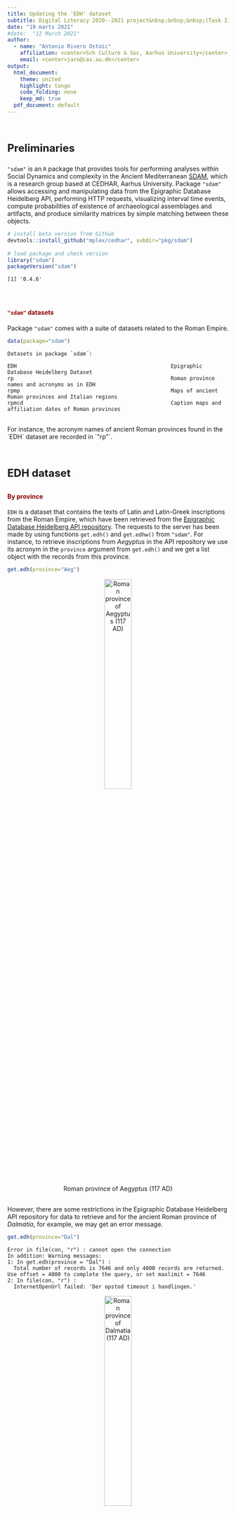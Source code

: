 ```yaml
---
title: Updating the 'EDH' dataset
subtitle: Digital Literacy 2020--2021 project&nbsp;&nbsp;&nbsp;(Task 2)
date: "19 marts 2021"
#date:  "12 March 2021" 
author: 
  - name: "Antonio Rivero Ostoic"
    affiliation: <center>Sch Culture & Soc, Aarhus University</center>
    email: <center>jaro@cas.au.dk</center>
output:
  html_document:
    theme: united
    highlight: tango
    code_folding: none
    keep_md: true
  pdf_document: default
---
```


<style type="text/css">
h1, h4 {
  color: DarkRed;
}
h1.title {
  font-size: 24pt;
  text-align: center;
}
h3.subtitle {
  font-size: 12pt;
  text-align: center;
  padding-bottom: 40px;
}
h2 {
  font-size: 22pt;
}
h3 {
  font-size: 18pt;
}
h4.author, h4.date {
  text-align: center;
}

p.output {
background-color: #FFFFFF;
padding: 10px;
border: 1px solid #C0C0C0;
margin-left: 0px;
border-radius: 5px;
font-family: monospace;
font-size: 11pt;
font-weight:bold;
}

div.see {
background-color: #99FFFF;
padding: 0px;
padding-left: 20px;
border: 1px solid #FFFFCC;
margin: 60px;
margin-right: 240px;
border-radius: 5px;
}

</style>










<div style="margin-bottom:60px;"> </div>


### Preliminaries
`"sdam"` is an `R` package that provides tools for performing analyses within Social Dynamics and complexity in the
Ancient Mediterranean [SDAM](https://sdam-au.github.io/sdam-au/), which is a research group based at CEDHAR, Aarhus University. 
Package `"sdam"` allows accessing and manipulating data from the Epigraphic Database Heidelberg API, performing HTTP requests, 
visualizing interval time events, compute probabilities of existence of archaeological assemblages and artifacts, and 
produce similarity matrices by simple matching between these objects. 



```r
# install beta version from Github
devtools::install_github("mplex/cedhar", subdir="pkg/sdam")
```

<div style="margin-bottom:15px;"> </div>



```r
# load package and check version
library("sdam")
packageVersion("sdam")
```

```
[1] '0.4.6'
```


<div style="margin-bottom:60px;"> </div>



#### `"sdam"` datasets
Package `"sdam"` comes with a suite of datasets related to the Roman Empire.


```r
data(package="sdam")
```
```
Datasets in package `sdam´:

EDH                                                 Epigraphic Database Heidelberg Dataset
rp                                                  Roman province names and acronyms as in EDH
rpmp                                                Maps of ancient Roman provinces and Italian regions
rpmcd                                               Caption maps and affiliation dates of Roman provinces
```
<div style="margin-bottom:30px;"> </div>
For instance, the acronym names of ancient Roman provinces found in the `EDH` dataset are recorded in `"rp"`. 


<div style="margin-bottom:60px;"> </div>


### EDH dataset

<div style="margin-bottom:30px;"> </div>

#### By province
`EDH` is a dataset that contains the texts of Latin and Latin-Greek inscriptions from the Roman Empire, which have 
been retrieved from the [Epigraphic Database Heidelberg API repository](https://edh-www.adw.uni-heidelberg.de/data/api). 
The requests to the server has been made by using functions `get.edh()` and `get.edhw()` from `"sdam"`. 
For instance, to retrieve inscriptions from *Aegyptus* in the API repository we use its acronym in the `province` 
argument from `get.edh()` and we get a list object with the records from this province. 


```r
get.edh(province="Aeg")
```

<div class="figure" style="text-align: center">
<img src="UpdateEDH_files/figure-html/unnamed-chunk-2-1.png" alt="Roman province of Aegyptus (117 AD)" width="35%" />
<p class="caption">Roman province of Aegyptus (117 AD)</p>
</div>


<div style="margin-bottom:30px;"> </div>


However, there are some restrictions in the Epigraphic Database Heidelberg API repository for data to retrieve and 
for the ancient Roman province of *Dalmatia*, for example, we may get an error message.



```r
get.edh(province="Dal")
```
```
Error in file(con, "r") : cannot open the connection
In addition: Warning messages:
1: In get.edh(province = "Dal") :
  Total number of records is 7646 and only 4000 records are returned.
Use offset = 4000 to complete the query, or set maxlimit = 7646
2: In file(con, "r") :
  InternetOpenUrl failed: 'Der opstod timeout i handlingen.'
```

<div class="figure" style="text-align: center">
<img src="UpdateEDH_files/figure-html/unnamed-chunk-3-1.png" alt="Roman province of Dalmatia (117 AD)" width="35%" />
<p class="caption">Roman province of Dalmatia (117 AD)</p>
</div>


<div style="margin-bottom:30px;"> </div>


To avoid a timeout from the server side  and obtain the 7646 records for this province, we may need to split the query 
into two parts, one that ends in 4000 and the other one that starts from this number.


```r
get.edh(province="Dal", maxlimit=4000)
get.edh(province="Dal", offset=4000)
```

<div style="margin-bottom:30px;"> </div>

#### EDH by HD number
Another option is retrieving the records by their Heidelberg Database `id` rather than by province. 
In the following example, we use the wrapper function `get.edhw()` to obtain the first 4000 records from the 
entire database.


```r
get.edhw(hd_nr=1:4000)
```

<div style="margin-bottom:30px;"> </div>

The `EDH` dataset in `"sdam"` has been built **until 10-11-2020** in this way.



<div style="margin-bottom:30px;"> </div>



<div class="see">
##### More details in

* [`"sdam"` manual](https://github.com/mplex/cedhar/blob/master/typesetting/reports/sdam.pdf)
</div>


<div style="margin-bottom:90px;"> </div>


### Updating `EDH` dataset
The purpose of having one `EDH` dataset within the `"sdam"` package is to facilitate data wrangling for the analysis. 
For instance, the wrapper function `edhw()` allows extracting specific information from `EDH` (if no other input data is 
specified) and transforming it into a data frame object. 


<div class="see">
##### TODO

Example with function `edhw()`
</div>


<div style="margin-bottom:30px;"> </div>


#### Last updating
Each record from the API database has different components including a timestamp of the last update. 
For example, the last update of the first record in the API database is


```r
get.edhw(hd_nr="1")$last_update
```
```
[1] "2014-04-07"
```

<div style="margin-bottom:30px;"> </div>

while for this other record the last update is after the `EDH` dataset was created, which is last year. 


```r
get.edhw(hd_nr="79384")$last_update
```
```
[1] "2021-02-05"
```

<div style="margin-bottom:60px;"> </div>
The purpose of this task is to update the `EDH` dataset, and one possibility is as follows



```r
# load province acronyms as in EDH
data("rp")
# create a list object size 'rp'
update <- vector("list", length=length(rp))
names(update)<-names(rp)
# retrive data for each province
for(k in seq_len(length(names(rp)))) {
tmp <- get.edh(province=names(rp)[k], addID=FALSE)
if(is.null(tmp)==FALSE) {
	tmpu <- unlist(lapply(lapply(tmp, function(x) c(x$id, x$last_update))[which(unlist(lapply(lapply(tmp, 
		function(x) c(x$id, x$last_update)), 
		function(y) (y[2] > as.Date("2020-11-10")))))], 
		function(z) (z[1])))
	if(is.null(tmpu)==FALSE) {
	update[[k]] <- tmpu
	} else {
	NA
	}
} else { 
	NA
}
}; rm(k)
```

<div style="margin-bottom:30px;"> </div>
However, this will produces errors for provinces that have many records  as we saw for `"Dal"` above. 
To avoid this, we could use arguments `maxlimit` and `offset` from `get.edh()` and combine these outputs.


<div style="margin-bottom:60px;"> </div>
Another possiblity is to build the `EDH` dataset again from scratch and avoid dealing with timeout errors 
in some provinces.


```r
# total inscriptions as 18-03-2021
EDH <- get.edhw(hd_nr=1:81790)
```

<div style="margin-bottom:60px;"> </div>

##### UCloud?
These two options take, however, very long time, and running the script on [DeiC's UCloud](https://cloud.sdu.dk/app/login) 
servers seems to help solving this issue.

<div style="margin-bottom:30px;"> </div>

<!-- Help wanted 😄 -->




<div style="margin-bottom:60px;"> </div>




##### See also

* [Re-encoding Greek characters from 'EDH' dataset](https://sdam-au.github.io/sdam/articles/Encoding.html)
* [Plotting ancient Roman provinces and regions](https://sdam-au.github.io/sdam/articles/RomanProvs.html)
<!-- * [R package `"sdam"`](https://sdam-au.github.io/sdam/)
* [Social Dynamics and complexity in the Ancient Mediterranean Project](https://sdam-au.github.io/sdam-au/) -->



<div style="margin-bottom:60px;"> </div>




